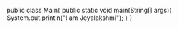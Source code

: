 public class Main{
  public static void main(String[] args){
     System.out.println("I am Jeyalakshmi");
   }
 }
